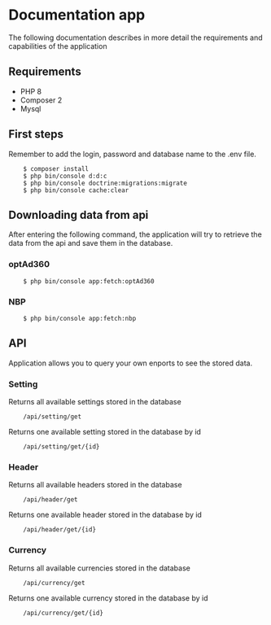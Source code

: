 # Documentation app

The following documentation describes in more detail the requirements and capabilities of the application

## Requirements

* PHP 8
* Composer 2
* Mysql

## First steps

Remember to add the login, password and database name to the .env file.

```
    $ composer install
    $ php bin/console d:d:c
    $ php bin/console doctrine:migrations:migrate
    $ php bin/console cache:clear
```

## Downloading data from api

After entering the following command, the application will try to retrieve the data from the api and save them in the database.

### optAd360

```
    $ php bin/console app:fetch:optAd360
```

### NBP

```
    $ php bin/console app:fetch:nbp
```

## API

Application allows you to query your own enports to see the stored data.

### Setting

Returns all available settings stored in the database
```
    /api/setting/get
```

Returns one available setting stored in the database by id
```
    /api/setting/get/{id}
```

### Header

Returns all available headers stored in the database
```
    /api/header/get
```

Returns one available header stored in the database by id
```
    /api/header/get/{id}
```

### Currency

Returns all available currencies stored in the database
```
    /api/currency/get
```

Returns one available currency stored in the database by id
```
    /api/currency/get/{id}
```
